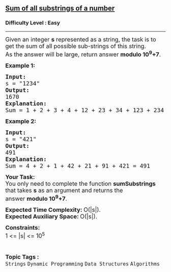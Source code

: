 <h2><a href="https://www.geeksforgeeks.org/problems/sum-of-all-substrings-of-a-number-1587115621/1">Sum of all substrings of a number</a></h2><h3>Difficulty Level : Easy</h3><hr><div class="problems_problem_content__Xm_eO"><p><span style="font-size: 18px;">Given an integer <strong>s</strong> represented as a string, the task is to get the sum of all possible sub-strings of this string.<br>As the answer will be large, return answer <strong>modulo 10<sup>9</sup>+7</strong>.</span></p>
<p><span style="font-size: 18px;"><strong>Example 1:</strong></span></p>
<pre><span style="font-size: 18px;"><strong>Input:
</strong>s = "1234"
<strong>Output: <br></strong>1670<strong>
Explanation: <br></strong>Sum = 1 + 2 + 3 + 4 + 12 + 23 + 34 + 123 + 234 + 1234 = 1670</span>
</pre>
<p><span style="font-size: 18px;"><strong>Example 2:</strong></span></p>
<pre><span style="font-size: 18px;"><strong>Input:
</strong>s = "421"
<strong>Output: <br></strong>491<strong>
Explanation: <br></strong>Sum = 4 + 2 + 1 + 42 + 21 + 91 + 421 = 491</span></pre>
<p><span style="font-size: 18px;"><strong>Your Task:</strong><br>You only need to complete the function <strong>sumSubstrings</strong> that takes <strong>s</strong> as an argument and returns the answer&nbsp;<strong>modulo 10<sup>9</sup>+7</strong>.</span></p>
<p><span style="font-size: 18px;"><strong>Expected Time Complexity:&nbsp;</strong>O(|s|).<br><strong>Expected Auxiliary Space:&nbsp;</strong>O(|s|).</span></p>
<p><span style="font-size: 18px;"><strong>Constraints:</strong><br>1 &lt;= |s| &lt;= 10<sup>5</sup></span></p></div><br><p><span style=font-size:18px><strong>Topic Tags : </strong><br><code>Strings</code>&nbsp;<code>Dynamic Programming</code>&nbsp;<code>Data Structures</code>&nbsp;<code>Algorithms</code>&nbsp;